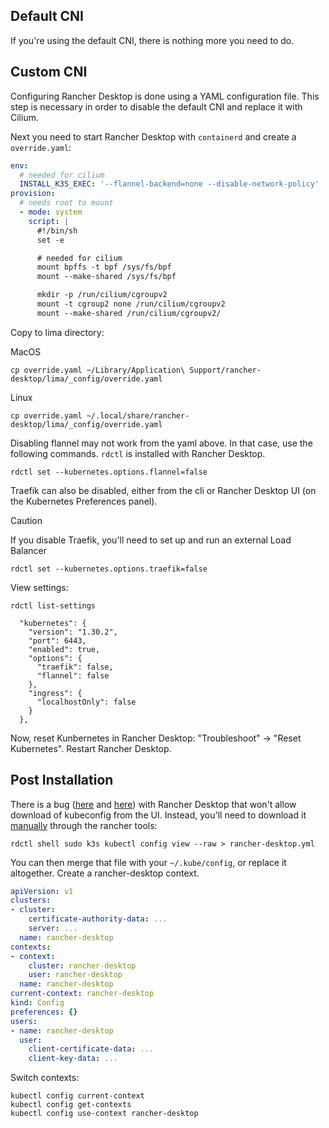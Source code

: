 ## Default CNI

If you're using the default CNI, there is nothing more you need to do.

## Custom CNI

Configuring Rancher Desktop is done using a YAML configuration file. This step is necessary in order to disable the default CNI and replace it with Cilium.

Next you need to start Rancher Desktop with `containerd` and create a `override.yaml`:

```yaml
env:
  # needed for cilium
  INSTALL_K3S_EXEC: '--flannel-backend=none --disable-network-policy'
provision:
  # needs root to mount
  - mode: system
    script: |
      #!/bin/sh
      set -e

      # needed for cilium
      mount bpffs -t bpf /sys/fs/bpf
      mount --make-shared /sys/fs/bpf

      mkdir -p /run/cilium/cgroupv2
      mount -t cgroup2 none /run/cilium/cgroupv2
      mount --make-shared /run/cilium/cgroupv2/
```

Copy to lima directory:

MacOS
```shell
cp override.yaml ~/Library/Application\ Support/rancher-desktop/lima/_config/override.yaml
```

Linux
```shell
cp override.yaml ~/.local/share/rancher-desktop/lima/_config/override.yaml
```

Disabling flannel may not work from the yaml above.  In that case, use the following commands.  `rdctl` is installed with Rancher Desktop.

```shell
rdctl set --kubernetes.options.flannel=false
```

Traefik can also be disabled, either from the cli or Rancher Desktop UI (on the Kubernetes Preferences panel).

> [!CAUTION]
> If you disable Traefik, you'll need to set up and run an external Load Balancer


```shell
rdctl set --kubernetes.options.traefik=false
```

View settings:
```shell
rdctl list-settings
```

```shell
  "kubernetes": {
    "version": "1.30.2",
    "port": 6443,
    "enabled": true,
    "options": {
      "traefik": false,
      "flannel": false
    },
    "ingress": {
      "localhostOnly": false
    }
  },
```

Now, reset Kunbernetes in Rancher Desktop: "Troubleshoot" -> "Reset Kubernetes".   Restart Rancher Desktop.

## Post Installation

There is a bug ([here](https://github.com/rancher-sandbox/rancher-desktop/issues/2487) and [here](https://github.com/rancher-sandbox/rancher-desktop/issues/2208)) with Rancher Desktop that won't allow download of kubeconfig from the UI.  Instead, you'll need to download it [manually](https://github.com/rancher-sandbox/rancher-desktop/issues/2208#issuecomment-1571537851https://github.com/rancher-sandbox/rancher-desktop/issues/2208#issuecomment-1571537851) through the rancher tools:


```shell
rdctl shell sudo k3s kubectl config view --raw > rancher-desktop.yml
```

You can then merge that file with your `~/.kube/config`, or replace it altogether.  Create a rancher-desktop context.

```yaml
apiVersion: v1
clusters:
- cluster:
    certificate-authority-data: ...
    server: ...
  name: rancher-desktop
contexts:
- context:
    cluster: rancher-desktop
    user: rancher-desktop
  name: rancher-desktop
current-context: rancher-desktop
kind: Config
preferences: {}
users:
- name: rancher-desktop
  user:
    client-certificate-data: ...
    client-key-data: ...
```

Switch contexts:

```shell
kubectl config current-context
kubectl config get-contexts
kubectl config use-context rancher-desktop
```
